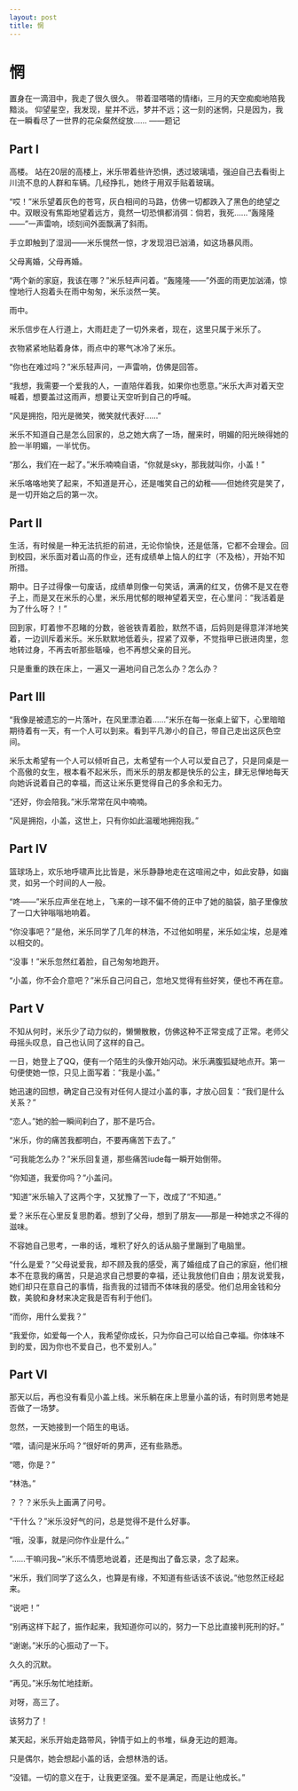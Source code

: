 ```yaml
---
layout: post
title: 惘
---
```


# 惘 #

置身在一滴泪中，我走了很久很久。
带着湿嗒嗒的情绪i，三月的天空痴痴地陪我黯淡。
仰望星空，我发现，星并不远，梦并不远；这一刻的迷惘，只是因为，我在一瞬看尽了一世界的花朵粲然绽放……  ——题记

## Part I ##

高楼。
站在20层的高楼上，米乐带着些许恐惧，透过玻璃墙，强迫自己去看街上川流不息的人群和车辆。几经挣扎，她终于用双手贴着玻璃。

“哎！”米乐望着灰色的苍穹，灰白相间的马路，仿佛一切都跌入了黑色的绝望之中。双眼没有焦距地望着远方，竟然一切恐惧都消弭：倘若，我死……“轰隆隆——”一声雷响，顷刻间外面飘满了斜雨。

手立即触到了湿润——米乐愰然一惊，才发现泪已汹涌，如这场暴风雨。

父母离婚，父母再婚。

“两个新的家庭，我该在哪？”米乐轻声问着。“轰隆隆——”外面的雨更加汹涌，惊惶地行人抱着头在雨中匆匆，米乐淡然一笑。

雨中。

米乐信步在人行道上，大雨赶走了一切外来者，现在，这里只属于米乐了。

衣物紧紧地贴着身体，雨点中的寒气冰冷了米乐。

“你也在难过吗？”米乐轻声问，一声雷响，仿佛是回答。

“我想，我需要一个爱我的人，一直陪伴着我，如果你也愿意。”米乐大声对着天空喊着，想要盖过这雨声，想要让天空听到自己的呼喊。

“风是拥抱，阳光是微笑，微笑就代表好……”

米乐不知道自己是怎么回家的，总之她大病了一场，醒来时，明媚的阳光映得她的脸一半明媚，一半忧伤。

“那么，我们在一起了。”米乐喃喃自语，“你就是sky，那我就叫你，小盖！”

米乐咯咯地笑了起来，不知道是开心，还是嗤笑自己的幼稚——但她终究是笑了，是一切开始之后的第一次。

## Part II ##

生活，有时候是一种无法抗拒的前进，无论你愉快，还是低落，它都不会理会。回到校园，米乐面对着山高的作业，还有成绩单上恼人的红字（不及格），开始不知所措。

期中。日子过得像一句废话，成绩单则像一句笑话，满满的红叉，仿佛不是叉在卷子上，而是叉在米乐的心里，米乐用忧郁的眼神望着天空，在心里问：“我活着是为了什么呀？！”

回到家，盯着惨不忍睹的分数，爸爸铁青着脸，默然不语，后妈则是得意洋洋地笑着，一边训斥着米乐。米乐默默地低着头，捏紧了双拳，不觉指甲已嵌进肉里，忽地转过身，不再去听那些聒噪，也不再想父亲的目光。

只是重重的跌在床上，一遍又一遍地问自己怎么办？怎么办？

## Part III ###

“我像是被遗忘的一片落叶，在风里漂泊着……”米乐在每一张桌上留下，心里暗暗期待着有一天，有一个人可以到来。看到平凡渺小的自己，带自己走出这灰色空间。

米乐太希望有一个人可以倾听自己，太希望有一个人可以爱自己了，只是同桌是一个高傲的女生，根本看不起米乐，而米乐的朋友都是快乐的公主，肆无忌惮地每天向她诉说着自己的幸福，而这让米乐更觉得自己的多余和无力。

“还好，你会陪我。”米乐常常在风中喃喃。

“风是拥抱，小盖，这世上，只有你如此温暖地拥抱我。”

## Part IV ##

篮球场上，欢乐地呼啸声比比皆是，米乐静静地走在这喧闹之中，如此安静，如幽灵，如另一个时间的人一般。

“咚——”米乐应声坐在地上，飞来的一球不偏不倚的正中了她的脑袋，脑子里像放了一口大钟嗡嗡地响着。

“你没事吧？”是他，米乐同学了几年的林浩，不过他如明星，米乐如尘埃，总是难以相交的。

“没事！”米乐忽然红着脸，自己匆匆地跑开。

“小盖，你不会介意吧？”米乐自己问自己，忽地又觉得有些好笑，便也不再在意。

## Part V ##

不知从何时，米乐少了动力似的，懒懒散散，仿佛这种不正常变成了正常。老师父母摇头叹息，自己也认同了这样的自己。

一日，她登上了QQ，便有一个陌生的头像开始闪动。米乐满腹狐疑地点开。第一句便使她一惊，只见上面写着：“我是小盖。”

她迅速的回想，确定自己没有对任何人提过小盖的事，才放心回复：“我们是什么关系？”

“恋人。”她的脸一瞬间刹白了，那不是巧合。

“米乐，你的痛苦我都明白，不要再痛苦下去了。”

“可我能怎么办？”米乐回复道，那些痛苦iude每一瞬开始倒带。

“你知道，我爱你吗？”小盖问。

“知道”米乐输入了这两个字，又犹豫了一下，改成了“不知道。”

爱？米乐在心里反复思酌着。想到了父母，想到了朋友——那是一种她求之不得的滋味。

不容她自己思考，一串的话，堆积了好久的话从脑子里蹦到了电脑里。

“什么是爱？”父母说爱我，却不顾及我的感受，离了婚组成了自己的家庭，他们根本不在意我的痛苦，只是追求自己想要的幸福，还让我放他们自由；朋友说爱我，她们却只在意自己的事情，指责我的过错而不体味我的感受。他们总用金钱和分数，美貌和身材来决定我是否有利于他们。

“而你，用什么爱我？”

“我爱你，如爱每一个人，我希望你成长，只为你自己可以给自己幸福。你体味不到的爱，因为你也不爱自己，也不爱别人。”

## Part VI ##

那天以后，再也没有看见小盖上线。米乐躺在床上思量小盖的话，有时则思考她是否做了一场梦。

忽然，一天她接到一个陌生的电话。

“喂，请问是米乐吗？”很好听的男声，还有些熟悉。

“嗯，你是？”

“林浩。”

？？？米乐头上画满了问号。

“干什么？”米乐没好气的问，总是觉得不是什么好事。

“哦，没事，就是问你作业是什么。”

“……干嘛问我~”米乐不情愿地说着，还是掏出了备忘录，念了起来。

“米乐，我们同学了这么久，也算是有缘，不知道有些话该不该说。”他忽然正经起来。

“说吧！”

“别再这样下起了，振作起来，我知道你可以的，努力一下总比直接判死刑的好。”

“谢谢。”米乐的心振动了一下。

久久的沉默。

“再见。”米乐匆忙地挂断。

对呀，高三了。

该努力了！

某天起，米乐开始走路带风，钟情于如上的书堆，纵身无边的题海。

只是偶尔，她会想起小盖的话，会想林浩的话。

“没错。一切的意义在于，让我更坚强。爱不是满足，而是让他成长。”





















































